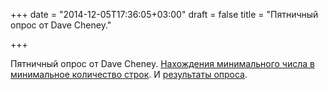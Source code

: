 +++
date = "2014-12-05T17:36:05+03:00"
draft = false
title = "Пятничный опрос от Dave Cheney."

+++

<p>Пятничный опрос от&nbsp;Dave Cheney. <a href="http://dave.cheney.net/2014/12/05/friday-pop-quiz-minimum-one-liner">Нахождения минимального числа в минимальное количество строк</a>. И <a href="http://dave.cheney.net/2014/12/05/minimum-one-liner-followup">результаты опроса</a>.&nbsp;</p>

